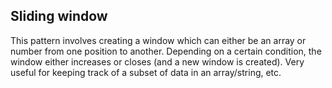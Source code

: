 ## Sliding window
This pattern involves creating a window which can either be an array or number from one position to another. Depending on a certain condition, the window either increases or closes (and a new window is created). Very useful
for keeping track of a subset of data in an array/string, etc.